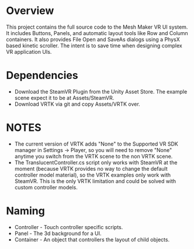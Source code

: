 # Overview

This project contains the full source code to the Mesh Maker VR UI system. It includes Buttons, Panels, and automatic layout tools like Row and Column containers. It also provides File Open and SaveAs dialogs using a PhysX based kinetic scroller.
The intent is to save time when designing complex VR application UIs.

# Dependencies

* Download the SteamVR Plugin from the Unity Asset Store. The example scene expect it to be at Assets/SteamVR.
* Download VRTK via git and copy Assets/VRTK over.

# NOTES

* The current version of VRTK adds "None" to the Supported VR SDK manager in Settings -> Player, so you will need to remove "None" anytime you switch from the VRTK scene to the non VRTK scene.
* The TranslucentController.cs script only works with SteamVR at the moment (because VRTK provides no way to change the default controller model material), so the VRTK examples only work with SteamVR. This is the only VRTK limitation and could be solved with custom controller models.

# Naming

* Controller - Touch controller specific scripts.
* Panel - The 3d background for a UI.
* Container - An object that controllers the layout of child objects.
